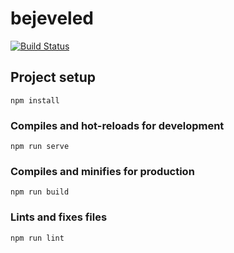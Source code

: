 # bejeveled

[![Build Status](https://travis-ci.org/lukaszbanas/bejeveled.svg?branch=master)](https://travis-ci.org/lukaszbanas/bejeveled)

## Project setup
```
npm install
```

### Compiles and hot-reloads for development
```
npm run serve
```

### Compiles and minifies for production
```
npm run build
```

### Lints and fixes files
```
npm run lint
```
